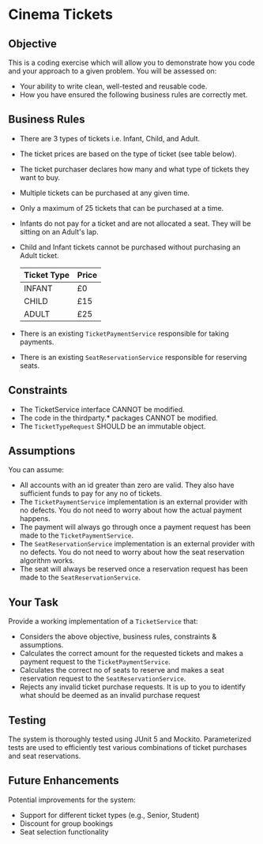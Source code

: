 # Cinema Tickets
## Objective
This is a coding exercise which will allow you to demonstrate how you code and your approach to a given problem.
You will be assessed on:
- Your ability to write clean, well-tested and reusable code.
- How you have ensured the following business rules are correctly met.


## Business Rules
- There are 3 types of tickets i.e. Infant, Child, and Adult.
- The ticket prices are based on the type of ticket (see table below).
- The ticket purchaser declares how many and what type of tickets they want to buy.
- Multiple tickets can be purchased at any given time.
- Only a maximum of 25 tickets that can be purchased at a time.
- Infants do not pay for a ticket and are not allocated a seat. They will be sitting on an Adult's lap.
- Child and Infant tickets cannot be purchased without purchasing an Adult ticket.

  |   Ticket Type    |     Price   |
  | ---------------- | ----------- |
  |    INFANT        |    £0       |
  |    CHILD         |    £15     |
  |    ADULT         |    £25      |
- There is an existing `TicketPaymentService` responsible for taking payments.
- There is an existing `SeatReservationService` responsible for reserving seats.

## Constraints
- The TicketService interface CANNOT be modified.
- The code in the thirdparty.* packages CANNOT be modified.
- The `TicketTypeRequest` SHOULD be an immutable object.

## Assumptions
You can assume:
- All accounts with an id greater than zero are valid. They also have sufficient funds to pay for any no of tickets.
- The `TicketPaymentService` implementation is an external provider with no defects. You do not need to worry about how the actual payment happens.
- The payment will always go through once a payment request has been made to the `TicketPaymentService`.
- The `SeatReservationService` implementation is an external provider with no defects. You do not need to worry about how the seat reservation algorithm works.
- The seat will always be reserved once a reservation request has been made to the `SeatReservationService`.

## Your Task
Provide a working implementation of a `TicketService` that:
- Considers the above objective, business rules, constraints & assumptions.
- Calculates the correct amount for the requested tickets and makes a payment request to the `TicketPaymentService`.
- Calculates the correct no of seats to reserve and makes a seat reservation request to the `SeatReservationService`.
- Rejects any invalid ticket purchase requests. It is up to you to identify what should be deemed as an invalid purchase request

## Testing
The system is thoroughly tested using JUnit 5 and Mockito. Parameterized tests are used to efficiently test various combinations of ticket purchases and seat reservations.

## Future Enhancements
Potential improvements for the system:
- Support for different ticket types (e.g., Senior, Student)
- Discount for group bookings
- Seat selection functionality